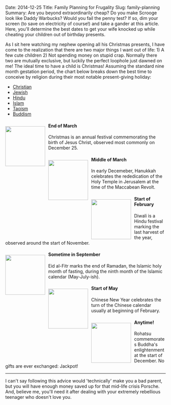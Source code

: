 Date: 2014-12-25
Title: Family Planning for Frugality
Slug: family-planning
Summary: Are you beyond extraordinarily cheap? Do you make Scrooge look like Daddy Warbucks? Would you fail the penny test? If so, dim your screen (to save on electricity of course!) and take a gander at this article.  Here, you'll determine the best dates to get your wife knocked up while cheating your children out of birthday presents. 

As I sit here watching my nephew opening all his Christmas presents, I have come to the realization that there are two 
major things I want out of life: 1) A few cute children 2) Not spending money on stupid crap. Normally there two are 
mutually exclusive, but luckily the perfect loophole just dawned on me! The ideal time to have a child is Christmas! 
Assuming the standard nine month gestation period, the chart below breaks down the best time to conceive by religion 
during their most notable present-giving holiday: 

<div class="row"><div class="col-md-7 col-md-offset-3">

<ul class="nav nav-pills" role="tablist" id="myTab">
<li role="presentation" class="active">
<a href="#christian" aria-controls="home" role="tab" data-toggle="tab">Christian</a>
</li>
<li role="presentation">
<a href="#jewish" aria-controls="settings" role="tab" data-toggle="tab">Jewish</a>
</li>
<li role="presentation">
<a href="#hindu" aria-controls="settings" role="tab" data-toggle="tab">Hindu</a>
</li>
<li role="presentation">
<a href="#islam" aria-controls="settings" role="tab" data-toggle="tab">Islam</a>
</li>
<li role="presentation">
<a href="#taoism" aria-controls="settings" role="tab" data-toggle="tab">Taoism</a>
</li>
<li role="presentation">
<a href="#buddism" aria-controls="settings" role="tab" data-toggle="tab">Buddism</a>
</li>
</ul>

</div></div>


<div class="row"><div class="col-md-7 col-md-offset-3"><div class="tab-content">

<div role="tabpanel" class="tab-pane active" id="christian">
<img src="/assets/family_planning/christian.png" style='float:left;width:125px;height:125px;margin-right:10px;margin-top:10px'>
<div class='text-center'><h4><strong>End of March</strong></h4></div>
<p>Christmas is an annual festival commemorating the birth of Jesus Christ, observed most commonly on December 25.</p>
</div>

<div role="tabpanel" class="tab-pane" id="jewish">
<img src="/assets/family_planning/jewish.png" style='float:left;width:125px;height:125px;margin-right:10px;margin-top:10px'>
<div class='text-center'><h4><strong>Middle of March</strong></h4></div>
<p>In early Decemeber, Hanukkah celebrates the rededication of the Holy Temple in Jerusalem at the time of the Maccabean Revolt.</p>  
</div>

<div role="tabpanel" class="tab-pane" id="hindu">
<img src="/assets/family_planning/hindu.png" style='float:left;width:125px;height:125px;margin-right:10px;margin-top:10px'>
<div class='text-center'><h4><strong>Start of February</strong></h4></div>
<p> Diwali is a Hindu festival marking the last harvest of the year, observed around the start of November.</p>
</div>

<div role="tabpanel" class="tab-pane" id="islam">
<img src="/assets/family_planning/islam.png" style='float:left;width:125px;height:125px;margin-right:10px;margin-top:10px'>
<div class='text-center'><h4><strong>Sometime in September</strong></h4></div>
<p> Eid al-Fitr marks the end of Ramadan, the Islamic holy month of fasting, during the ninth month of the Islamic calendar (May-July-ish).</p>  
</div>

<div role="tabpanel" class="tab-pane" id="taoism">
<img src="/assets/family_planning/taoism.png" style='float:left;width:125px;height:125px;margin-right:10px;margin-top:10px'>
<div class='text-center'><h4><strong>Start of May</strong></h4></div>
<p> Chinese New Year celebrates the turn of the Chinese calendar usually at beginning of February.</p> 
</div>

<div role="tabpanel" class="tab-pane" id="buddism">
<img src="/assets/family_planning/buddism.png" style='float:left;width:125px;height:125px;margin-right:10px;margin-top:10px'>
<div class='text-center'><h4><strong>Anytime!</strong></h4></div>
<p>Rohatsu commemorates Buddha's enlightenment at the start of December. No gifts are ever exchanged: Jackpot!</p>
</div>

</div></div></div>

<script>

  $(function () {
    $('#myTab a:last').tab('show')
  })
  
  
    function testResults (form) {
        var TestVar = form.inputbox.value;
        form.outtbox.value = TestVar;
    }
  
</script>
<hr>
<p>I can't say following this advice would 'technically' make you a bad parent, but you will have enough money saved up for 
that mid-life crisis Porsche.  And, believe me, you'll need it after dealing with your extremely rebellious teenager 
who doesn't love you.</p>  